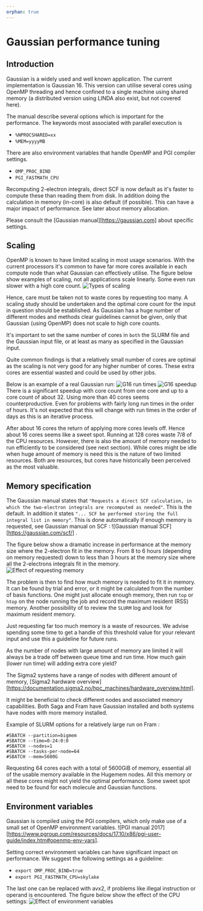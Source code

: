 ```yaml
---
orphan: true
---
```


# Gaussian performance tuning

## Introduction
Gaussian is a widely used and well known application. The current
implementation is Gaussian 16. This version can utilise several cores
using OpenMP threading and hence confined to a single machine using
shared memory (a distributed version using LINDA also exist, but not
covered here).

The manual describe several options which is important for the performance.
The keywords most associated with parallel execution is 
- `%NPROCSHARED=xx`
- `%MEM=yyyyMB`

There are also environment variables that handle OpenMP and PGI compiler settings.
- `OMP_PROC_BIND`
- `PGI_FASTMATH_CPU`

Recomputing 2-electron integrals, direct SCF is now default as it's faster to
compute these than reading them from disk. In addition doing the calculation 
in memory (in-core) is also default (if possible). This can have a major
impact of performance. See later about memory allocation. 

Please consult the [Gaussian manual][https://gaussian.com] about specific settings.


## Scaling
OpenMP is known to have limited scaling in most usage scenarios. With
the current processors it's common to have far more cores available in
each compute node than what Gaussian can effectively utilise. The figure below
show examples of scaling, not all applications scale linearly. Some even run
slower with a high core count. 
![Types of scaling](figures/scaling.png "Types of scaling")

Hence, care must be taken not to waste cores by requesting too many. 
A scaling study should be undertaken and the optimal core count for the input
in question should be established. As Gaussian has a huge number of
different modes and methods clear guidelines cannot be given, only that 
Gaussian (using OpenMP) does not scale to high core counts. 

It's important to set the same number of cores in `both` the SLURM file and the
Gaussian input file, or at least as many as specified in the Gaussian input. 

Quite common findings is that a relatively small number of cores are
optimal as the scaling is not very good for any higher number of
cores. These extra cores are essential wasted and could be used by other jobs.

Below is an example of a real Gaussian run:
![G16 run times](figures/g16-runtimes.png "G16 run times")
![G16 speedup](figures/g16-speedup.png "G16 speedup")
There is a significant speedup with core count from one core and up to
a core count of about 32. Using more than 40 cores seems counterproductive. 
Even for problems with fairly long run times in the order of hours. It's not 
expected that this will change with run times in the order of days as this is 
an iterative process. 

After about 16 cores the return of applying more cores levels
off. Hence about 16 cores seems like a sweet spot. Running at 128
cores waste 7/8 of the CPU resources. However, there is also the
amount of memory needed to run efficiently to be considered (see next
section).  While cores might be idle when huge amount of memory is
need this is the nature of two limited resources. Both are resources,
but cores have historically been perceived  as the most valuable. 

## Memory specification
The Gaussian manual states that `"Requests a direct SCF calculation, in
which the two-electron integrals are recomputed as needed"`. This is
the default. In addition it states `"... SCF be performed storing the full 
integral list in memory"`. This is done automatically if enough memory is requested, 
see Gaussian manual on SCF : ![Gaussian manual SCF][https://gaussian.com/scf/] .

The figure below show a dramatic increase in performance at the memory size
where the 2-electron fit in the memory. From 8 to 6 hours (depending on
memory requested) down to less than 3 hours at the memory size where
all the 2-electrons integrals fit in the memory.
![Effect of requesting memory](figures/g16-mem.png "Performance and memory requested")

The problem is then to find how much memory is needed to fit it in memory. 
It can be found by trial and error, or it might be calculated from the 
number of basis functions. One might just allocate enough memory, then run `top` or
`htop` on the node running the job and record the maximum resident (RSS) memory. 
Another possibility of to review the `SLURM` log and look for maximum resident memory. 

Just requesting far too much memory is a waste of resources.
We advise spending some time to get a handle of this threshold value
for your relevant input and use this a guideline for future runs.

As the number of nodes with large amount of memory are limited it will
always be a trade off between queue time and run time. How much gain
(lower run time) will adding extra core yield?

The Sigma2 systems have a range of nodes with different amount of
memory, [Sigma2 hardware overview][https://documentation.sigma2.no/hpc_machines/hardware_overview.html].

It might be beneficial to check different nodes and associated
memory capabilities. Both Saga and Fram have Gaussian installed and both systems
have nodes with more memory installed. 

Example of SLURM options for a relatively large run on Fram :
```
#SBATCH --partition=bigmem
#SBATCH --time=0-24:0:0
#SBATCH --nodes=1
#SBATCH --tasks-per-node=64
#SBATCH --mem=5600G
``` 
Requesting 64 cores each with a total of 5600GiB of
memory, essential all of the usable memory available in the Hugemem nodes. All this
memory or all these cores might not yield the optimal
performance. Some sweet spot need to be found for each molecule and
Gaussian functions.

## Environment variables
Gaussian is compiled using the PGI compilers, which only make use of a
small set of OpenMP environment variables.
![PGI manual 2017][https://www.pgroup.com/resources/docs/17.10/x86/pgi-user-guide/index.htm#openmp-env-vars].

Setting correct environment variables can have significant impact on
performance.  We suggest the following settings as a guideline:
- `export OMP_PROC_BIND=true`
- `export PGI_FASTMATH_CPU=skylake`

The last one can be replaced with avx2, if problems like illegal
instruction or operand is encountered. The figure below show the effect of
the CPU settings:
![Effect of environment variables](figures/g16-cpu-settings.png "Effect of setting environment variable for CPU")




